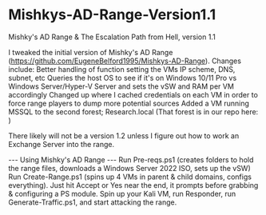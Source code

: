 # Mishkys-AD-Range-Version1.1
Mishky's AD Range &amp; The Escalation Path from Hell, version 1.1

I tweaked the initial version of Mishky's AD Range (https://github.com/EugeneBelford1995/Mishkys-AD-Range). Changes include:
Better handling of function setting the VMs IP scheme, DNS, subnet, etc
Queries the host OS to see if it's on Windows 10/11 Pro vs Windows Server/Hyper-V Server and sets the vSW and RAM per VM accordingly
Changed up where I cached credentials on each VM in order to force range players to dump more potential sources
Added a VM running MSSQL to the second forest; Research.local (That forest is in our repo here: )

There likely will not be a version 1.2 unless I figure out how to work an Exchange Server into the range.

--- Using Mishky's AD Range ---
Run Pre-reqs.ps1 (creates folders to hold the range files, downloads a Windows Server 2022 ISO, sets up the vSW)
Run Create-Range.ps1 (spins up 4 VMs in parent & child domains, configs everything). Just hit Accept or Yes near the end, it prompts before grabbing & configuring a PS module.
Spin up your Kali VM, run Responder, run Generate-Traffic.ps1, and start attacking the range.

